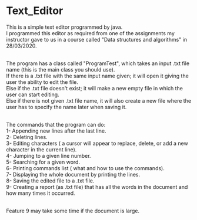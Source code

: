 # Text_Editor

This is a simple text editor programmed by java. <br>
I programmed this editor as required from one of the assignments my instructor gave to us in a course called "Data structures and algorithms" in 28/03/2020. <br><br>

The program has a class called "ProgramTest", which takes an input .txt file name (this is the main class you should use). <br>
If there is a .txt file with the same input name given; it will open it giving the user the ability to edit the file. <br>
Else if the .txt file doesn't exist; it will make a new empty file in which the user can start editing. <br>
Else if there is not given .txt file name, it will also create a new file where the user has to specify the name later when saving it. <br><br>

The commands that the program can do: <br>
1- Appending new lines after the last line. <br>
2- Deleting lines. <br>
3- Editing characters ( a cursor will appear to replace, delete, or add a new character in the current line). <br>
4- Jumping to a given line number. <br>
5- Searching for a given word. <br>
6- Printing commands list ( what and how to use the commands). <br>
7- Displaying the whole document by printing the lines. <br>
8- Saving the edited file to a .txt file. <br>
9- Creating a report (as .txt file) that has all the words in the document and how many times it occurred. <br><br>

Feature 9 may take some time if the document is large.
